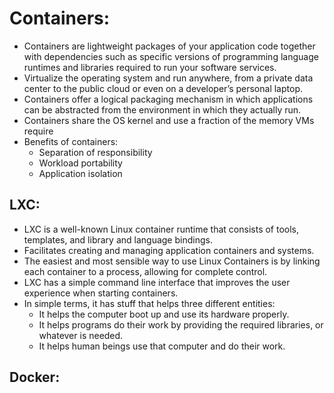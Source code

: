 # Containers:
- Containers are lightweight packages of your application code together with dependencies such as specific versions of programming language runtimes and libraries required to run your software services.
- Virtualize the operating system and run anywhere, from a private data center to the public cloud or even on a developer’s personal laptop.
- Containers offer a logical packaging mechanism in which applications can be abstracted from the environment in which they actually run.
- Containers share the OS kernel and use a fraction of the memory VMs require
- Benefits of containers:
    - Separation of responsibility
    - Workload portability
    - Application isolation    
## LXC:
- LXC is a well-known Linux container runtime that consists of tools, templates, and library and language bindings.
- Facilitates creating and managing application containers and systems.
- The easiest and most sensible way to use Linux Containers is by linking each container to a process, allowing for complete control.
- LXC has a simple command line interface that improves the user experience when starting containers.
- In simple terms, it has stuff that helps three different entities:
    - It helps the computer boot up and use its hardware properly.
    - It helps programs do their work by providing the required libraries, or whatever is needed.
    - It helps human beings use that computer and do their work.
## Docker:
